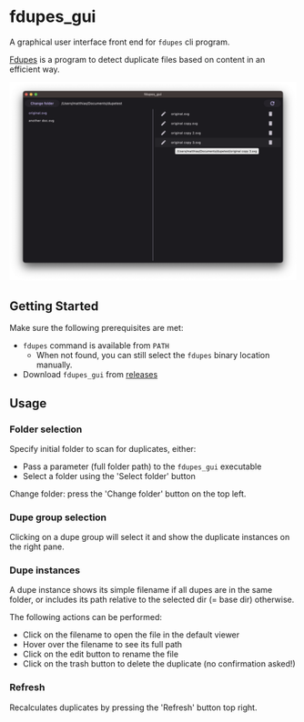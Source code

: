 # fdupes_gui

A graphical user interface front end for `fdupes` cli program. 

[Fdupes](https://github.com/adrianlopezroche/fdupes) is a program to detect duplicate files based on content in an efficient way. 

![screenshot](gfx/screenshot.png)

## Getting Started

Make sure the following prerequisites are met:
* `fdupes` command is available from `PATH`
  * When not found, you can still select the `fdupes` binary location manually.
* Download `fdupes_gui` from [releases](https://github.com/mx1up/fdupes-gui/releases)

## Usage

### Folder selection

Specify initial folder to scan for duplicates, either:
* Pass a parameter (full folder path) to the `fdupes_gui` executable
* Select a folder using the 'Select folder' button

Change folder: press the 'Change folder' button on the top left.

### Dupe group selection

Clicking on a dupe group will select it and show the duplicate instances on the right pane.

### Dupe instances

A dupe instance shows its simple filename if all dupes are in the same folder, or includes
its path relative to the selected dir (= base dir) otherwise.

The following actions can be performed:

* Click on the filename to open the file in the default viewer
* Hover over the filename to see its full path
* Click on the edit button to rename the file
* Click on the trash button to delete the duplicate (no confirmation asked!)

### Refresh

Recalculates duplicates by pressing the 'Refresh' button top right.
